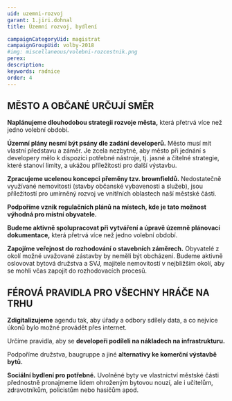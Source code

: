 ```yaml
---
uid: uzemni-rozvoj
garant: 1.jiri.dohnal
title: Územní rozvoj, bydlení

campaignCategoryUid: magistrat
campaignGroupUid: volby-2018
#img: miscellaneous/volebni-rozcestnik.png
perex: 
description: 
keywords: radnice
order: 4
---
```


## MĚSTO A OBČANÉ URČUJÍ SMĚR

**Naplánujeme dlouhodobou strategii rozvoje města,** která přetrvá více než jedno volební období.

**Územní plány nesmí být psány dle zadání developerů.** Město musí mít vlastní představu a záměr. Je zcela nezbytné, aby město při jednání s developery mělo k dispozici potřebné nástroje, tj. jasné a čitelné strategie, které stanoví limity, a ukážou příležitosti pro další výstavbu.

**Zpracujeme ucelenou koncepci přeměny tzv. brownfieldů.** Nedostatečně využívané nemovitosti (stavby občanské vybavenosti a služeb), jsou příležitostí pro umírněný rozvoj ve vnitřních oblastech naší městské části.

**Podpoříme vznik regulačních plánů na místech, kde je tato možnost výhodná pro místní obyvatele.** 

**Budeme aktivně spolupracovat při vytváření a úpravě územně plánovací dokumentace,** která přetrvá více než jedno volební období. 

**Zapojíme veřejnost do rozhodování o stavebních záměrech.** Obyvatelé z okolí možné uvažované zástavby by neměli být obcházeni. Budeme aktivně oslovovat bytová družstva a SVJ, majitele nemovitostí v nejbližším okolí, aby se mohli včas zapojit do rozhodovacích procesů.

## FÉROVÁ PRAVIDLA PRO VŠECHNY HRÁČE NA TRHU

**Zdigitalizujeme** agendu tak, aby úřady a odbory sdílely data, a co nejvíce úkonů bylo možné provádět přes internet.

Určíme pravidla, aby se **developeři podíleli na nákladech na infrastrukturu.**

Podpoříme družstva, baugruppe a jiné **alternativy ke komerční výstavbě bytů.**
 
**Sociální bydlení pro potřebné.** Uvolněné byty ve vlastnictví městské části přednostně pronajmeme lidem ohroženým bytovou nouzí, ale i učitelům, zdravotníkům, policistům nebo hasičům apod.
